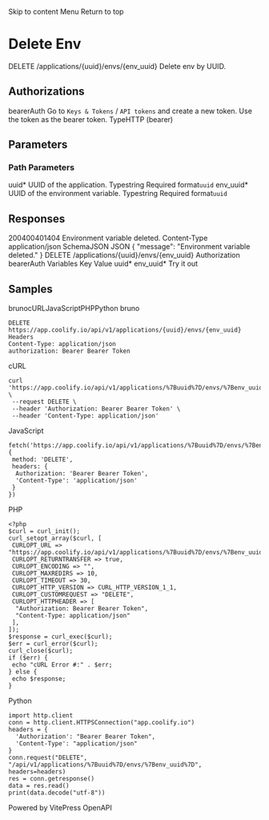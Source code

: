 Skip to content
Menu
Return to top
# Delete Env​
DELETE
/applications/{uuid}/envs/{env_uuid}
Delete env by UUID.
## Authorizations​
bearerAuth
Go to `Keys & Tokens` / `API tokens` and create a new token. Use the token as the bearer token.
TypeHTTP (bearer)
## Parameters​
### Path Parameters
uuid*
UUID of the application.
Typestring
Required
format`uuid`
env_uuid*
UUID of the environment variable.
Typestring
Required
format`uuid`
## Responses​
200400401404
Environment variable deleted.
Content-Type
application/json
SchemaJSON
JSON
{
"message": "Environment variable deleted."
}
DELETE
/applications/{uuid}/envs/{env_uuid}
Authorization 
bearerAuth
Variables
Key
Value
uuid*
env_uuid*
Try it out
## Samples​
brunocURLJavaScriptPHPPython
bruno
```
DELETE https://app.coolify.io/api/v1/applications/{uuid}/envs/{env_uuid}
Headers
Content-Type: application/json
authorization: Bearer Bearer Token

```

cURL
```
curl 'https://app.coolify.io/api/v1/applications/%7Buuid%7D/envs/%7Benv_uuid%7D' \
 --request DELETE \
 --header 'Authorization: Bearer Bearer Token' \
 --header 'Content-Type: application/json'
```

JavaScript
```
fetch('https://app.coolify.io/api/v1/applications/%7Buuid%7D/envs/%7Benv_uuid%7D', {
 method: 'DELETE',
 headers: {
  Authorization: 'Bearer Bearer Token',
  'Content-Type': 'application/json'
 }
})
```

PHP
```
<?php
$curl = curl_init();
curl_setopt_array($curl, [
 CURLOPT_URL => "https://app.coolify.io/api/v1/applications/%7Buuid%7D/envs/%7Benv_uuid%7D",
 CURLOPT_RETURNTRANSFER => true,
 CURLOPT_ENCODING => "",
 CURLOPT_MAXREDIRS => 10,
 CURLOPT_TIMEOUT => 30,
 CURLOPT_HTTP_VERSION => CURL_HTTP_VERSION_1_1,
 CURLOPT_CUSTOMREQUEST => "DELETE",
 CURLOPT_HTTPHEADER => [
  "Authorization: Bearer Bearer Token",
  "Content-Type: application/json"
 ],
]);
$response = curl_exec($curl);
$err = curl_error($curl);
curl_close($curl);
if ($err) {
 echo "cURL Error #:" . $err;
} else {
 echo $response;
}
```

Python
```
import http.client
conn = http.client.HTTPSConnection("app.coolify.io")
headers = {
  'Authorization': "Bearer Bearer Token",
  'Content-Type': "application/json"
}
conn.request("DELETE", "/api/v1/applications/%7Buuid%7D/envs/%7Benv_uuid%7D", headers=headers)
res = conn.getresponse()
data = res.read()
print(data.decode("utf-8"))
```

Powered by  VitePress OpenAPI 
